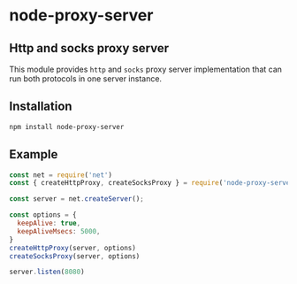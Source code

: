 # node-proxy-server

## Http and socks proxy server

This module provides `http` and `socks` proxy server implementation that can run both protocols in one server instance.

## Installation

```bash
npm install node-proxy-server
```

## Example

```js
const net = require('net')
const { createHttpProxy, createSocksProxy } = require('node-proxy-server')

const server = net.createServer();

const options = {
  keepAlive: true,
  keepAliveMsecs: 5000,
}
createHttpProxy(server, options)
createSocksProxy(server, options)

server.listen(8080)
```